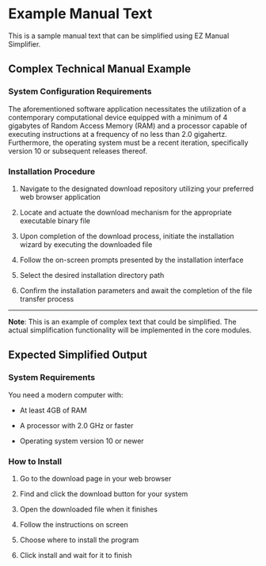 ﻿# Example Manual Text

This is a sample manual text that can be simplified using EZ Manual Simplifier.

## Complex Technical Manual Example

### System Configuration Requirements

The aforementioned software application necessitates the utilization of a contemporary computational device equipped with a minimum of 4 gigabytes of Random Access Memory (RAM) and a processor capable of executing instructions at a frequency of no less than 2.0 gigahertz. Furthermore, the operating system must be a recent iteration, specifically version 10 or subsequent releases thereof.

### Installation Procedure

1. Navigate to the designated download repository utilizing your preferred web browser application

2. Locate and actuate the download mechanism for the appropriate executable binary file

3. Upon completion of the download process, initiate the installation wizard by executing the downloaded file

4. Follow the on-screen prompts presented by the installation interface

5. Select the desired installation directory path

6. Confirm the installation parameters and await the completion of the file transfer process

---

**Note**: This is an example of complex text that could be simplified. The actual simplification functionality will be implemented in the core modules.

## Expected Simplified Output

### System Requirements

You need a modern computer with:

- At least 4GB of RAM

- A processor with 2.0 GHz or faster

- Operating system version 10 or newer

### How to Install

1. Go to the download page in your web browser

2. Find and click the download button for your system

3. Open the downloaded file when it finishes

4. Follow the instructions on screen

5. Choose where to install the program

6. Click install and wait for it to finish

